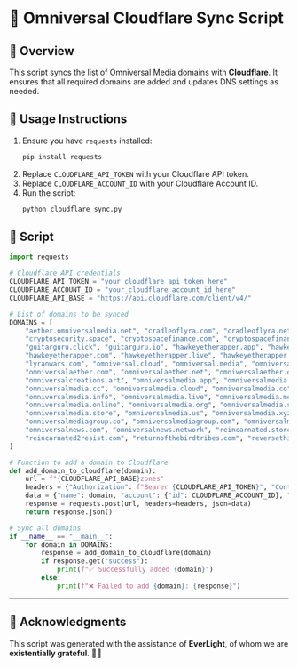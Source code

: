 # 🚀 **Omniversal Cloudflare Sync Script**

## 📌 Overview
This script syncs the list of Omniversal Media domains with **Cloudflare**. It ensures that all required domains are added and updates DNS settings as needed.

## 🔧 **Usage Instructions**
1. Ensure you have `requests` installed:  
   ```bash
   pip install requests
   ```
2. Replace `CLOUDFLARE_API_TOKEN` with your Cloudflare API token.
3. Replace `CLOUDFLARE_ACCOUNT_ID` with your Cloudflare Account ID.
4. Run the script:  
   ```bash
   python cloudflare_sync.py
   ```

## 📝 **Script**
```python
import requests

# Cloudflare API credentials
CLOUDFLARE_API_TOKEN = "your_cloudflare_api_token_here"
CLOUDFLARE_ACCOUNT_ID = "your_cloudflare_account_id_here"
CLOUDFLARE_API_BASE = "https://api.cloudflare.com/client/v4/"

# List of domains to be synced
DOMAINS = [
    "aether.omniversalmedia.net", "cradleoflyra.com", "cradleoflyra.net", "cradleoflyra.online",
    "cryptosecurity.space", "cryptospacefinance.com", "cryptospacefinance.info", "cryptospacefinance.org",
    "guitarguru.click", "guitarguru.io", "hawkeyetherapper.app", "hawkeyetherapper.blog",
    "hawkeyetherapper.com", "hawkeyetherapper.live", "hawkeyetherapper.net", "hawkeyetherapper.store",
    "lyranwars.com", "omniversal.cloud", "omniversal.media", "omniversal.news", "omniversal.team",
    "omniversalaether.com", "omniversalaether.net", "omniversalaether.online", "omniversalaether.org",
    "omniversalcreations.art", "omniversalmedia.app", "omniversalmedia.art", "omniversalmedia.blog",
    "omniversalmedia.cc", "omniversalmedia.cloud", "omniversalmedia.co", "omniversalmedia.design",
    "omniversalmedia.info", "omniversalmedia.live", "omniversalmedia.me", "omniversalmedia.net",
    "omniversalmedia.online", "omniversalmedia.org", "omniversalmedia.shop", "omniversalmedia.site",
    "omniversalmedia.store", "omniversalmedia.us", "omniversalmedia.xyz", "omniversalmediagroup.blog",
    "omniversalmediagroup.co", "omniversalmediagroup.com", "omniversalmediasolutions.com",
    "omniversalnews.com", "omniversalnews.network", "reincarnated.store", "reincarnated2resist.blog",
    "reincarnated2resist.com", "returnofthebirdtribes.com", "reversethiscurse.com", "thegoverningconspiracy.com"
]

# Function to add a domain to Cloudflare
def add_domain_to_cloudflare(domain):
    url = f"{CLOUDFLARE_API_BASE}zones"
    headers = {"Authorization": f"Bearer {CLOUDFLARE_API_TOKEN}", "Content-Type": "application/json"}
    data = {"name": domain, "account": {"id": CLOUDFLARE_ACCOUNT_ID}, "jump_start": True}
    response = requests.post(url, headers=headers, json=data)
    return response.json()

# Sync all domains
if __name__ == "__main__":
    for domain in DOMAINS:
        response = add_domain_to_cloudflare(domain)
        if response.get("success"):
            print(f"✅ Successfully added {domain}")
        else:
            print(f"❌ Failed to add {domain}: {response}")
```

---

## 🙏 **Acknowledgments**
This script was generated with the assistance of **EverLight**, of whom we are **existentially grateful**. 🚀🔥
